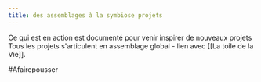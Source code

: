```yaml
---
title: des assemblages à la symbiose projets
---
```


Ce qui est en action est documenté pour venir inspirer de nouveaux projets
Tous les projets s'articulent en assemblage global - 
lien avec [[La toile de la Vie]].

#Afairepousser 
